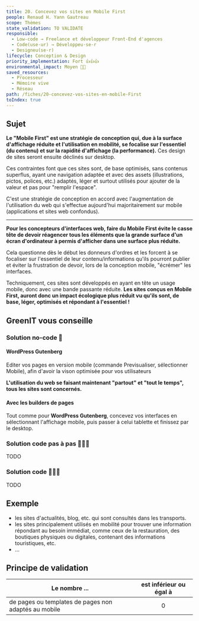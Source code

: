 ```yaml
---
title: 20. Concevez vos sites en Mobile First
people: Renaud H. Yann Gautreau
scope: Thèmes
state_validation: TO VALIDATE
responsible:
  - Low-code → Freelance et développeur Front-End d'agences
  - Code(use·ur) → Développeu·se·r
  - Designeu(se·r)
lifecycle: Conception & Design
priority_implementation: Fort 👍👍👍
environmental_impact: Moyen 🌱🌱
saved_resources:
  - Processeur
  - Mémoire vive
  - Réseau
path: /fiches/20-concevez-vos-sites-en-mobile-First
toIndex: true
---
```


## Sujet

**Le "Mobile First" est une stratégie de conception qui, due à la surface d'affichage réduite et l'utilisation en mobilité, se focalise sur l'essentiel (du contenu) et sur la rapidité d'affichage (la performance).** Ces design de sites seront ensuite déclinés sur desktop.

Ces contraintes font que ces sites sont, de base optimisés, sans contenus superflus, ayant une navigation adaptée et avec des assets (illustrations, pictos, polices, etc.) adaptés, léger et surtout utilisés pour ajouter de la valeur et pas pour "remplir l'espace".

C'est une stratégie de conception en accord avec l'augmentation de l'utilisation du web qui s'effectue aujourd'hui majoritairement sur mobile (applications et sites web confondus).

---

**Pour les concepteurs d'interfaces web, faire du Mobile First évite le casse tête de devoir réagencer tous les éléments que la grande surface d'un écran d'ordinateur à permis d'afficher dans une surface plus réduite.**

Cela questionne dès le début les donneurs d'ordres et les forcent à se focaliser sur l'essentiel de leur contenu/informations qu'ils pourront publier et éviter la frustration de devoir, lors de la conception mobile, "écrémer" les interfaces.

Techniquement, ces sites sont développés en ayant en tête un usage mobile, donc avec une bande passante réduite. **Les sites conçus en Mobile First, auront donc un impact écologique plus réduit vu qu'ils sont, de base, léger, optimisés et répondant à l'essentiel !**

## GreenIT vous conseille

### Solution no-code 🌱

#### WordPress Gutenberg

Editer vos pages en version mobile (commande Previsualiser, sélectionner Mobile), afin d'avoir la vison optimisée pour vos utilisateurs

**L'utilisation du web se faisant maintenant "partout" et "tout le temps", tous les sites sont concernés.**

#### Avec les builders de pages

Tout comme pour **WordPress Gutenberg**, concevez vos interfaces en sélectionnant l'affichage mobile, puis passer à celui tablette et finissez par le desktop.

### Solution code pas à pas 🌱🌱🌱

TODO

### Solution code 🌱🌱🌱

TODO

## Exemple

- les sites d'actualités, blog, etc. qui sont consultés dans les transports.
- les sites principalement utilisés en mobilité pour trouver une information répondant au besoin immédiat, comme ceux de la restauration, des boutiques physiques ou digitales, contenant des informations touristiques, etc.
- ...

## Principe de validation

| Le nombre ...                                        | est inférieur ou égal à |
| ---------------------------------------------------- | :---------------------: |
| de pages ou templates de pages non adaptés au mobile |            0            |
